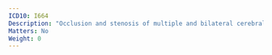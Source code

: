 ```yaml
---
ICD10: I664
Description: "Occlusion and stenosis of multiple and bilateral cerebral arteries"
Matters: No
Weight: 0
---
```


